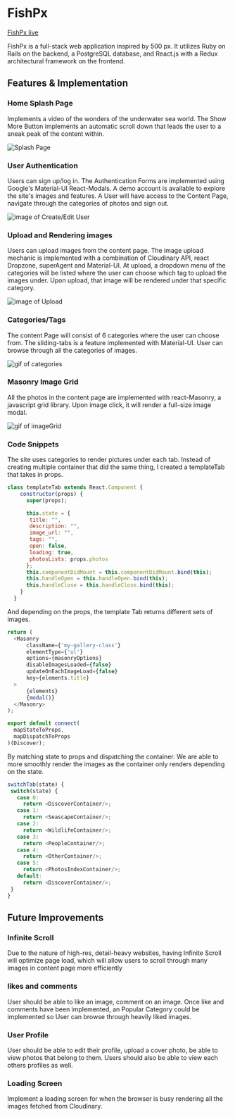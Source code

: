 # FishPx

[FishPx live][heroku]

[heroku]: https://fishpx.herokuapp.com/

FishPx is a full-stack web application inspired by 500 px.  It utilizes Ruby on Rails on the backend, a PostgreSQL database, and React.js with a Redux architectural framework on the frontend.  

## Features & Implementation

### Home Splash Page

Implements a video of the wonders of the underwater sea world. The Show More Button implements an automatic scroll down that leads the user to a sneak peak of the content within.

![Splash Page](http://res.cloudinary.com/djubcegxh/image/upload/v1501281117/Screen_Shot_2017-07-28_at_3.31.10_PM_smvvdb.png)

### User Authentication

Users can sign up/log in. The Authentication Forms are implemented using Google's Material-UI React-Modals. A demo account is available to explore the site's images and features. A User will have
access to the Content Page, navigate through the categories of photos and sign out.

![image of Create/Edit User](http://res.cloudinary.com/djubcegxh/image/upload/v1501281227/Screen_Shot_2017-07-28_at_3.33.09_PM_i9ywdw.png)

### Upload and Rendering images
Users can upload images from the content page. The image upload mechanic is implemented with a combination of Cloudinary API, react Dropzone, superAgent and Material-UI. At upload, a dropdown
menu of the categories will be listed where the user can choose which tag to upload the images under.
Upon upload, that image will be rendered under that specific category.

![image of Upload](http://res.cloudinary.com/djubcegxh/image/upload/v1501282064/Screen_Shot_2017-07-28_at_3.47.11_PM_m3jmq5.png)

### Categories/Tags

The content Page will consist of 6 categories where the user can choose from. The sliding-tabs is a feature implemented with Material-UI. User can browse through all the categories of images.

![gif of categories](https://user-images.githubusercontent.com/26663031/28739323-ed02f212-73ae-11e7-9e33-8dfa98e595cb.gif)


### Masonry Image Grid
All the photos in the content page are implemented with react-Masonry, a javascript grid library. Upon image click, it will render a full-size image modal.

![gif of imageGrid](https://user-images.githubusercontent.com/26663031/28739268-70ff4012-73ae-11e7-89d6-58cd55fa5223.gif)



### Code Snippets

The site uses categories to render pictures under each tab. Instead of creating multiple container that did the same thing, I created a templateTab that takes in props.

```javascript
class templateTab extends React.Component {
    constructor(props) {
      super(props);

      this.state = {
       title: "",
       description: "",
       image_url: "",
       tags: "",
       open: false,
       loading: true,
       photosLists: props.photos
      };
      this.componentDidMount = this.componentDidMount.bind(this);
      this.handleOpen = this.handleOpen.bind(this);
      this.handleClose = this.handleClose.bind(this);
    }
  }
```

And depending on the props, the template Tab returns different sets of images.

```javascript
return (
  <Masonry
      className={'my-gallery-class'}
      elementType={'ul'}
      options={masonryOptions}
      disableImagesLoaded={false}
      updateOnEachImageLoad={false}
      key={elements.title}
  >
      {elements}
      {modal()}
  </Masonry>
);
```

```javascript
export default connect(
  mapStateToProps,
  mapDispatchToProps
)(Discover);
```

By matching state to props and dispatching the container. We are able to more smoothly render the images as the container only renders depending on the state. 

```javascript
switchTab(state) {
 switch(state) {
   case 0:
     return <DiscoverContainer/>;
   case 1:
     return <SeascapeContainer/>;
   case 2:
     return <WildlifeContainer/>;
   case 3:
     return <PeopleContainer/>;
   case 4:
     return <OtherContainer/>;
   case 5:
     return <PhotosIndexContainer/>;
   default:
     return <DiscoverContainer/>;
 }
}
```


## Future Improvements

### Infinite Scroll
  Due to the nature of high-res, detail-heavy websites, having Infinite Scroll will optimize page load, which will allow users to scroll through many images in content page more efficiently

### likes and comments
User should be able to like an image, comment on an image. Once like and comments have been implemented, an Popular Category could be implemented so User can browse through heavily liked images.


### User Profile
User should be able to edit their profile, upload a cover photo, be able to view photos that belong to them. Users should also be able to view each others profiles as well.

### Loading Screen
  Implement a loading screen for when the browser is busy rendering all the images fetched from Cloudinary.
